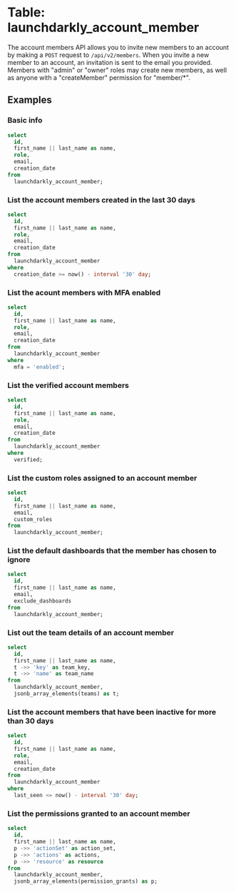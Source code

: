 # Table: launchdarkly_account_member

The account members API allows you to invite new members to an account by making a `POST` request to `/api/v2/members`. When you invite a new member to an account, an invitation is sent to the email you provided. Members with "admin" or "owner" roles may create new members, as well as anyone with a "createMember" permission for "member/*".

## Examples

### Basic info

```sql
select
  id,
  first_name || last_name as name,
  role,
  email,
  creation_date
from
  launchdarkly_account_member;
```

### List the account members created in the last 30 days

```sql
select
  id,
  first_name || last_name as name,
  role,
  email,
  creation_date
from
  launchdarkly_account_member
where
  creation_date >= now() - interval '30' day;
```

### List the acount members with MFA enabled

```sql
select
  id,
  first_name || last_name as name,
  role,
  email,
  creation_date
from
  launchdarkly_account_member
where
  mfa = 'enabled';
```

### List the verified account members

```sql
select
  id,
  first_name || last_name as name,
  role,
  email,
  creation_date
from
  launchdarkly_account_member
where
  verified;
```

### List the custom roles assigned to an account member

```sql
select
  id,
  first_name || last_name as name,
  email,
  custom_roles
from
  launchdarkly_account_member;
```

### List the default dashboards that the member has chosen to ignore

```sql
select
  id,
  first_name || last_name as name,
  email,
  exclude_dashboards
from
  launchdarkly_account_member;
```

### List out the team details of an account member

```sql
select
  id,
  first_name || last_name as name,
  t ->> 'key' as team_key,
  t ->> 'name' as team_name
from
  launchdarkly_account_member,
  jsonb_array_elements(teams) as t;
```

### List the account members that have been inactive for more than 30 days

```sql
select
  id,
  first_name || last_name as name,
  role,
  email,
  creation_date
from
  launchdarkly_account_member
where
  last_seen <= now() - interval '30' day;
```

### List the permissions granted to an account member

```sql
select
  id,
  first_name || last_name as name,
  p ->> 'actionSet' as action_set,
  p ->> 'actions' as actions,
  p ->> 'resource' as resource
from
  launchdarkly_account_member,
  jsonb_array_elements(permission_grants) as p;
```